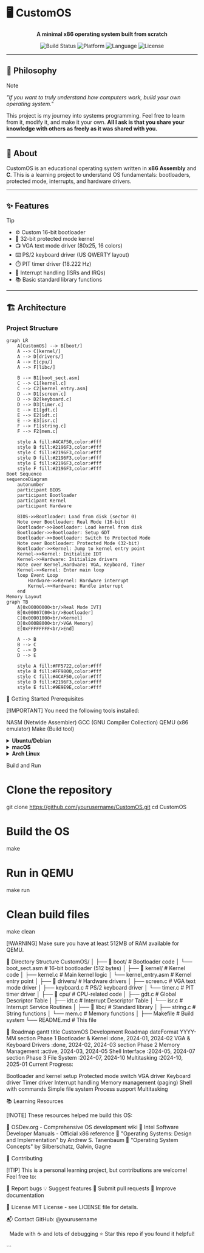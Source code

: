 # 🖥️ CustomOS

<div align="center">

**A minimal x86 operating system built from scratch**

![Build Status](https://img.shields.io/badge/build-passing-brightgreen)
![Platform](https://img.shields.io/badge/platform-x86-blue)
![Language](https://img.shields.io/badge/language-C%20%7C%20Assembly-orange)
![License](https://img.shields.io/badge/license-MIT-green)

</div>

---

## 💭 Philosophy

> [!NOTE]
> *"If you want to truly understand how computers work, build your own operating system."*
> 
> This project is my journey into systems programming. Feel free to learn from it, modify it, and make it your own. **All I ask is that you share your knowledge with others as freely as it was shared with you.**

---

## 📖 About

CustomOS is an educational operating system written in **x86 Assembly** and **C**. This is a learning project to understand OS fundamentals: bootloaders, protected mode, interrupts, and hardware drivers.

---

## ✨ Features

> [!TIP]
> - ⚙️ Custom 16-bit bootloader
> - 🚀 32-bit protected mode kernel
> - 📺 VGA text mode driver (80x25, 16 colors)
> - ⌨️ PS/2 keyboard driver (US QWERTY layout)
> - ⏱️ PIT timer driver (18.222 Hz)
> - 🔔 Interrupt handling (ISRs and IRQs)
> - 📚 Basic standard library functions

---

## 🏗️ Architecture

### Project Structure

```mermaid
graph LR
    A[CustomOS] --> B[boot/]
    A --> C[kernel/]
    A --> D[drivers/]
    A --> E[cpu/]
    A --> F[libc/]
    
    B --> B1[boot_sect.asm]
    C --> C1[kernel.c]
    C --> C2[kernel_entry.asm]
    D --> D1[screen.c]
    D --> D2[keyboard.c]
    D --> D3[timer.c]
    E --> E1[gdt.c]
    E --> E2[idt.c]
    E --> E3[isr.c]
    F --> F1[string.c]
    F --> F2[mem.c]
    
    style A fill:#4CAF50,color:#fff
    style B fill:#2196F3,color:#fff
    style C fill:#2196F3,color:#fff
    style D fill:#2196F3,color:#fff
    style E fill:#2196F3,color:#fff
    style F fill:#2196F3,color:#fff
Boot Sequence
sequenceDiagram
    autonumber
    participant BIOS
    participant Bootloader
    participant Kernel
    participant Hardware
    
    BIOS->>Bootloader: Load from disk (sector 0)
    Note over Bootloader: Real Mode (16-bit)
    Bootloader->>Bootloader: Load kernel from disk
    Bootloader->>Bootloader: Setup GDT
    Bootloader->>Bootloader: Switch to Protected Mode
    Note over Bootloader: Protected Mode (32-bit)
    Bootloader->>Kernel: Jump to kernel entry point
    Kernel->>Kernel: Initialize IDT
    Kernel->>Hardware: Initialize drivers
    Note over Kernel,Hardware: VGA, Keyboard, Timer
    Kernel->>Kernel: Enter main loop
    loop Event Loop
        Hardware->>Kernel: Hardware interrupt
        Kernel->>Hardware: Handle interrupt
    end
Memory Layout
graph TB
    A[0x00000000<br/>Real Mode IVT]
    B[0x00007C00<br/>Bootloader]
    C[0x00001000<br/>Kernel]
    D[0x000B8000<br/>VGA Memory]
    E[0xFFFFFFFF<br/>End]
    
    A --> B
    B --> C
    C --> D
    D --> E
    
    style A fill:#FF5722,color:#fff
    style B fill:#FF9800,color:#fff
    style C fill:#4CAF50,color:#fff
    style D fill:#2196F3,color:#fff
    style E fill:#9E9E9E,color:#fff
```

🚀 Getting Started
Prerequisites

[!IMPORTANT]
You need the following tools installed:

NASM (Netwide Assembler)
GCC (GNU Compiler Collection)
QEMU (x86 emulator)
Make (Build tool)


<details>
<summary><b>Ubuntu/Debian</b></summary>

sudo apt-get update
sudo apt-get install nasm gcc qemu-system-x86 make
</details>

<details>
<summary><b>macOS</b></summary>

brew install nasm i686-elf-gcc qemu make
</details>

<details>
<summary><b>Arch Linux</b></summary>

sudo pacman -S nasm gcc qemu make
</details>

Build and Run
# Clone the repository
git clone https://github.com/yourusername/CustomOS.git
cd CustomOS

# Build the OS
make

# Run in QEMU
make run

# Clean build files
make clean

[!WARNING]
Make sure you have at least 512MB of RAM available for QEMU.


📂 Directory Structure
CustomOS/
│
├── 📁 boot/                  # Bootloader code
│   └── boot_sect.asm         # 16-bit bootloader (512 bytes)
│
├── 📁 kernel/                # Kernel code
│   ├── kernel.c              # Main kernel logic
│   └── kernel_entry.asm      # Kernel entry point
│
├── 📁 drivers/               # Hardware drivers
│   ├── screen.c              # VGA text mode driver
│   ├── keyboard.c            # PS/2 keyboard driver
│   └── timer.c               # PIT timer driver
│
├── 📁 cpu/                   # CPU-related code
│   ├── gdt.c                 # Global Descriptor Table
│   ├── idt.c                 # Interrupt Descriptor Table
│   └── isr.c                 # Interrupt Service Routines
│
├── 📁 libc/                  # Standard library
│   ├── string.c              # String functions
│   └── mem.c                 # Memory functions
│
├── Makefile                  # Build system
└── README.md                 # This file

🎯 Roadmap
gantt
    title CustomOS Development Roadmap
    dateFormat YYYY-MM
    section Phase 1
    Bootloader & Kernel     :done, 2024-01, 2024-02
    VGA & Keyboard Drivers  :done, 2024-02, 2024-03
    section Phase 2
    Memory Management       :active, 2024-03, 2024-05
    Shell Interface         :2024-05, 2024-07
    section Phase 3
    File System             :2024-07, 2024-10
    Multitasking            :2024-10, 2025-01
Current Progress:

 Bootloader and kernel setup
 Protected mode switch
 VGA driver
 Keyboard driver
 Timer driver
 Interrupt handling
 Memory management (paging)
 Shell with commands
 Simple file system
 Process support
 Multitasking


📚 Learning Resources

[!NOTE]
These resources helped me build this OS:

📖 OSDev.org - Comprehensive OS development wiki
📘 Intel Software Developer Manuals - Official x86 reference
📕 "Operating Systems: Design and Implementation" by Andrew S. Tanenbaum
📙 "Operating System Concepts" by Silberschatz, Galvin, Gagne



🤝 Contributing

[!TIP]
This is a personal learning project, but contributions are welcome!
Feel free to:

🐛 Report bugs
💡 Suggest features
🔧 Submit pull requests
📖 Improve documentation



📄 License
MIT License - see LICENSE file for details.

📬 Contact
GitHub: @yourusername

<div align="center">

Made with ☕ and lots of debugging
⭐ Star this repo if you found it helpful!
</div>
```
